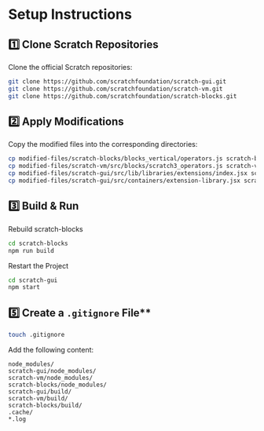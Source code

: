 # Setup Instructions

## 1️⃣ Clone Scratch Repositories
Clone the official Scratch repositories:

```bash
git clone https://github.com/scratchfoundation/scratch-gui.git
git clone https://github.com/scratchfoundation/scratch-vm.git
git clone https://github.com/scratchfoundation/scratch-blocks.git
```

## 2️⃣ Apply Modifications
Copy the modified files into the corresponding directories:

```bash
cp modified-files/scratch-blocks/blocks_vertical/operators.js scratch-blocks/blocks_vertical/
cp modified-files/scratch-vm/src/blocks/scratch3_operators.js scratch-vm/src/blocks/
cp modified-files/scratch-gui/src/lib/libraries/extensions/index.jsx scratch-gui/src/lib/libraries/extensions/
cp modified-files/scratch-gui/src/containers/extension-library.jsx scratch-gui/src/containers/
```
## 3️⃣ Build & Run
Rebuild scratch-blocks

```bash
cd scratch-blocks
npm run build
```

Restart the Project

```bash
cd scratch-gui
npm start
```

## 5️⃣ Create a `.gitignore` File**
```bash
touch .gitignore
```

Add the following content:
```
node_modules/
scratch-gui/node_modules/
scratch-vm/node_modules/
scratch-blocks/node_modules/
scratch-gui/build/
scratch-vm/build/
scratch-blocks/build/
.cache/
*.log
```


